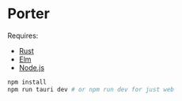 # Porter

Requires:

- [Rust](https://rustup.rs/)
- [Elm](https://guide.elm-lang.org/install/elm)
- [Node.js](https://nodejs.org/en)

```bash
npm install
npm run tauri dev # or npm run dev for just web
```
